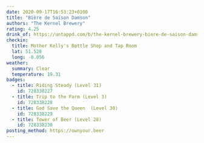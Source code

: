 ```yaml
---
date: 2020-09-17T16:53:23+0100
title: "Bière de Saison Damson"
authors: "The Kernel Brewery"
rating: 4.25
drink_of: https://untappd.com/b/the-kernel-brewery-biere-de-saison-damson/2531225
checkin:
  title: Mother Kelly's Bottle Shop and Tap Room
  lat: 51.528
  long: -0.056
weather:
  summary: Clear
  temperature: 19.31
badges:
  - title: Riding Steady (Level 31)
    id: 728338227
  - title: Trip to the Farm (Level 3)
    id: 728338228
  - title: God Save the Queen  (Level 30)
    id: 728338229
  - title: Tower of Beer (Level 28)
    id: 728338230
posting_method: https://ownyour.beer
---
```

